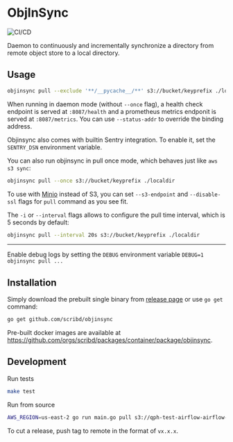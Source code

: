 ObjInSync
=========

![CI/CD](https://github.com/scribd/objinsync/workflows/CI/CD/badge.svg)

Daemon to continuously and incrementally synchronize a directory from remote
object store to a local directory.


Usage
-----

```bash
objinsync pull --exclude '**/__pycache__/**' s3://bucket/keyprefix ./localdir
```

When running in daemon mode (without `--once` flag), a health check endpoint is
served at `:8087/health` and a prometheus metrics endponit is served at
`:8087/metrics`. You can use `--status-addr` to override the binding address.

Objinsync also comes with builtin Sentry integration. To enable it, set the
`SENTRY_DSN` environment variable.

You can also run objinsync in pull once mode, which behaves just like `aws s3 sync`:

```bash
objinsync pull --once s3://bucket/keyprefix ./localdir
```

To use with [Minio](https://docs.min.io/) instead of S3, you can set
`--s3-endpoint` and `--disable-ssl` flags for `pull` command as you see fit.

The `-i` or `--interval` flags allows to configure the pull time interval, which is 5 seconds by default:

```bash
objinsync pull --interval 20s s3://bucket/keyprefix ./localdir
```

---

Enable debug logs by setting the `DEBUG` environment variable `DEBUG=1 objinsync pull ...`


Installation
------------

Simply download the prebuilt single binary from [release page](https://github.com/scribd/objinsync/releases) or use `go get` command:

```bash
go get github.com/scribd/objinsync
```

Pre-built docker images are available at https://github.com/orgs/scribd/packages/container/package/objinsync.


Development
------------

Run tests

```bash
make test
```

Run from source

```bash
AWS_REGION=us-east-2 go run main.go pull s3://qph-test-airflow-airflow-code/airflow_home/dags ./dags
```

To cut a release, push tag to remote in the format of `vx.x.x`.
